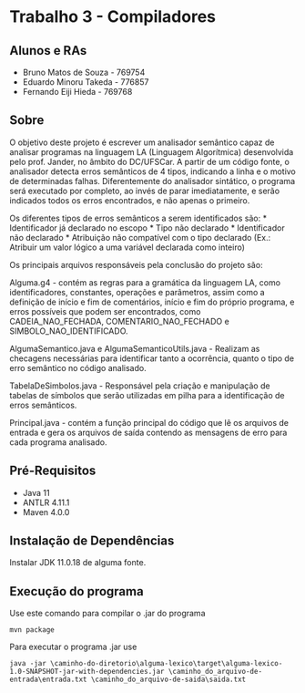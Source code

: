 # Trabalho 3 - Compiladores

## Alunos e RAs

- Bruno Matos de Souza - 769754
- Eduardo Minoru Takeda - 776857
- Fernando Eiji Hieda - 769768

## Sobre

O objetivo deste projeto é escrever um analisador semântico capaz de analisar programas na linguagem LA (Linguagem Algorítmica) desenvolvida pelo prof. Jander, no âmbito do DC/UFSCar. A partir de um código fonte, o analisador detecta erros semânticos de 4 tipos, indicando a linha e o motivo de determinadas falhas. Diferentemente do analisador sintático, o programa será executado por completo, ao invés de parar imediatamente, e serão indicados todos os erros encontrados, e não apenas o primeiro.

Os diferentes tipos de erros semânticos a serem identificados são:
    * Identificador já declarado no escopo
    * Tipo não declarado
    * Identificador não declarado
    * Atribuição não compatível com o tipo declarado (Ex.: Atribuir um valor lógico a uma variável declarada como inteiro)

Os principais arquivos responsáveis pela conclusão do projeto são:

Alguma.g4 - contém as regras para a gramática da linguagem LA, como identificadores, constantes, operações e parâmetros, assim como a definição de início e fim de comentários, início e fim do próprio programa, e erros possíveis que podem ser encontrados, como CADEIA_NAO_FECHADA, COMENTARIO_NAO_FECHADO e SIMBOLO_NAO_IDENTIFICADO.

AlgumaSemantico.java e AlgumaSemanticoUtils.java - Realizam as checagens necessárias para identificar tanto a ocorrência, quanto o tipo de erro semântico no código analisado.

TabelaDeSimbolos.java - Responsável pela criação e manipulação de tabelas de símbolos que serão utilizadas em pilha para a identificação de erros semânticos.

Principal.java - contém a função principal do código que lê os arquivos de entrada e gera os arquivos de saída contendo as mensagens de erro para cada programa analisado.

## Pré-Requisitos

- Java 11
- ANTLR 4.11.1
- Maven 4.0.0

## Instalação de Dependências

Instalar JDK 11.0.18 de alguma fonte.

## Execução do programa

Use este comando para compilar o .jar do programa
```
mvn package
```

Para executar o programa .jar use
```
java -jar \caminho-do-diretorio\alguma-lexico\target\alguma-lexico-1.0-SNAPSHOT-jar-with-dependencies.jar \caminho_do_arquivo-de-entrada\entrada.txt \caminho_do_arquivo-de-saida\saida.txt
```

 
